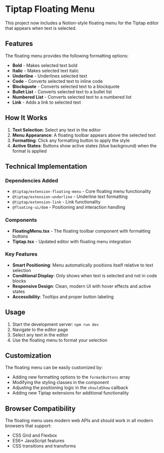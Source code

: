 # Tiptap Floating Menu

This project now includes a Notion-style floating menu for the Tiptap editor that appears when text is selected.

## Features

The floating menu provides the following formatting options:

- **Bold** - Makes selected text bold
- **Italic** - Makes selected text italic
- **Underline** - Underlines selected text
- **Code** - Converts selected text to inline code
- **Blockquote** - Converts selected text to a blockquote
- **Bullet List** - Converts selected text to a bullet list
- **Numbered List** - Converts selected text to a numbered list
- **Link** - Adds a link to selected text

## How It Works

1. **Text Selection**: Select any text in the editor
2. **Menu Appearance**: A floating toolbar appears above the selected text
3. **Formatting**: Click any formatting button to apply the style
4. **Active States**: Buttons show active states (blue background) when the format is applied

## Technical Implementation

### Dependencies Added

- `@tiptap/extension-floating-menu` - Core floating menu functionality
- `@tiptap/extension-underline` - Underline text formatting
- `@tiptap/extension-link` - Link functionality
- `@floating-ui/dom` - Positioning and interaction handling

### Components

- **FloatingMenu.tsx** - The floating toolbar component with formatting buttons
- **Tiptap.tsx** - Updated editor with floating menu integration

### Key Features

- **Smart Positioning**: Menu automatically positions itself relative to text selection
- **Conditional Display**: Only shows when text is selected and not in code blocks
- **Responsive Design**: Clean, modern UI with hover effects and active states
- **Accessibility**: Tooltips and proper button labeling

## Usage

1. Start the development server: `npm run dev`
2. Navigate to the editor page
3. Select any text in the editor
4. Use the floating menu to format your selection

## Customization

The floating menu can be easily customized by:

- Adding new formatting options to the `formatButtons` array
- Modifying the styling classes in the component
- Adjusting the positioning logic in the `shouldShow` callback
- Adding new Tiptap extensions for additional functionality

## Browser Compatibility

The floating menu uses modern web APIs and should work in all modern browsers that support:

- CSS Grid and Flexbox
- ES6+ JavaScript features
- CSS transitions and transforms
